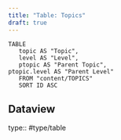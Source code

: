 ```yaml
---
title: "Table: Topics"
draft: true
---
```

```dataview
TABLE
   topic AS "Topic",
   level AS "Level",
   ptopic AS "Parent Topic",
ptopic.level AS "Parent Level"
   FROM "content/TOPICS"
   SORT ID ASC
```


## Dataview
type:: #type/table
